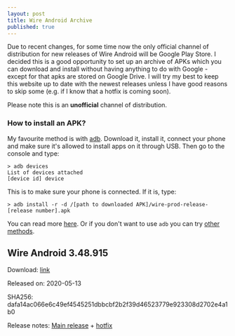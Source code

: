 ```yaml
---
layout: post
title: Wire Android Archive
published: true
---
```

Due to recent changes, for some time now the only official channel of distribution for new releases  of Wire Android will be Google Play Store. I decided this is a good opportunity to set up an archive of APKs which you can download and install without having anything to do with Google - except for that apks are stored on Google Drive. I will try  my best to keep this website up to date with the newest releases unless I have good reasons to skip some (e.g. if I know that a hotfix is coming soon). 

Please note this is an **unofficial** channel of distribution. 

### How to install an APK?

My favourite method is with [adb](https://developer.android.com/studio/command-line/adb). Download it, install it, connect your phone and make sure it's allowed to install apps on it through USB. Then go to the console and type:
```
> adb devices
List of devices attached
[device id]	device
```

This is to make sure your phone is connected. If it is, type:
```
> adb install -r -d /[path to downloaded APK]/wire-prod-release-[release number].apk 
```

You can read more [here](https://www.xda-developers.com/quickly-install-adb/).
Or if you don't want to use `adb` you can try [other methods](https://www.lifewire.com/install-apk-on-android-4177185).


## Wire Android 3.48.915


Download: [link](https://drive.google.com/open?id=1qJaWusjulqVq3Og01_-bUfXduOXuGfyi)

Released on: 2020-05-13

SHA256: dafa14ac066e6c49ef4545251dbbcbf2b2f39d46523779e923308d2702e4a1b0

Release notes: [Main release](https://github.com/wireapp/wire-android/releases/tag/3.48) + [hotfix](https://github.com/wireapp/wire-android/releases/tag/3.48.915)
